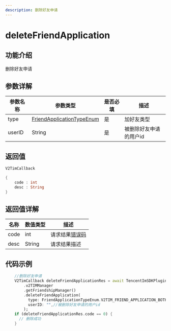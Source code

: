 ```yaml
---
description: 删除好友申请
---
```


# deleteFriendApplication

## 功能介绍

删除好友申请

## 参数详解

| 参数名称   | 参数类型                                                               | 是否必填 | 描述           |
| ------ | ------------------------------------------------------------------ | ---- | ------------ |
| type   | [FriendApplicationTypeEnum](../enums/friendapplicationtypeenum.md) | 是    | 加好友类型        |
| userID | String                                                             | 是    | 被删除好友申请的用户id |

## 返回值

```dart
V2TimCallback

{
    code : int
    desc : String
}
```

## 返回值详解

| 名称   | 数值类型   | 描述                                                             |
| ---- | ------ | -------------------------------------------------------------- |
| code | int    | 请求结果[错误码](https://cloud.tencent.com/document/product/269/1671) |
| desc | String | 请求结果描述                                                         |

## 代码示例

```dart
    //删除好友申请
    V2TimCallback deleteFriendApplicationRes = await TencentImSDKPlugin
        .v2TIMManager
        .getFriendshipManager()
        .deleteFriendApplication(
          type: FriendApplicationTypeEnum.V2TIM_FRIEND_APPLICATION_BOTH,//加好友类型
          userID: "",//被删除好友申请的用户id
        );
    if (deleteFriendApplicationRes.code == 0) {
      // 删除成功
    }
```
